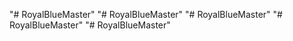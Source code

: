 "# RoyalBlueMaster" 
"# RoyalBlueMaster" 
"# RoyalBlueMaster" 
"# RoyalBlueMaster" 
"# RoyalBlueMaster" 
